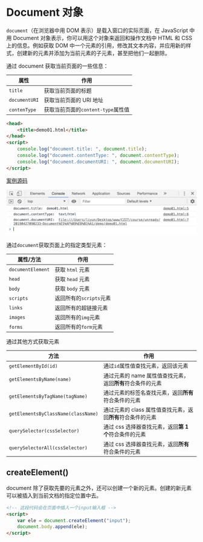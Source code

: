 # Document 对象

`document`（在浏览器中用 DOM 表示）是载入窗口的实际页面，在 JavaScript 中用 Document 对象表示，你可以用这个对象来返回和操作文档中 HTML 和 CSS 上的信息。例如获取 DOM 中一个元素的引用，修改其文本内容，并应用新的样式，创建新的元素并添加为当前元素的子元素，甚至把他们一起删除。

通过 document 获取当前页面的一些信息：

| 属性          | 作用                               |
| ------------- | ---------------------------------- |
| `title`       | 获取当前页面的标题                 |
| `documentURI` | 获取当前页面的 URI 地址            |
| `contenType`  | 获取当前页面的`content-type`属性值 |

```html
<head>
    <title>demo01.html</title>
</head>
<script>
    console.log("document.title: ", document.title);
    console.log("document.contentType: ", document.contentType);
    console.log("document.documentURI: ", document.documentURI);
</script>
```

[案例源码](./demo/dem01.html)

![](./images/01.png)

通过`document`获取页面上的指定类型元素：

| 属性/方法         | 作用                    |
| ----------------- | ----------------------- |
| `documentElement` | 获取 `html` 元素        |
| `head`            | 获取 `head` 元素        |
| `body`            | 获取 `body` 元素        |
| `scripts`         | 返回所有的`scripts`元素 |
| `links`           | 返回所有的超链接元素    |
| `images`          | 返回所有的`img`元素     |
| `forms`           | 返回所有的`form`元素    |

通过其他方式获取元素

| 方法                                | 作用                                                        |
| ----------------------------------- | ----------------------------------------------------------- |
| `getElementById(id)`                | 通过`id`属性值查找元素，返回该元素                          |
| `getElementsByName(name)`           | 通过元素的 name 属性值查找元素，返回**所有**符合条件的元素  |
| `getElementsByTagName(tagName)`     | 通过元素的标签名查找元素，返回**所有**符合条件的元素        |
| `getElementsByClassName(className)` | 通过元素的 class 属性值查找元素，返回**所有**符合条件的元素 |
| `querySelector(cssSelector)`        | 通过 css 选择器查找元素，返回**第 1 个**符合条件的元素      |
| `querySelectorAll(cssSelector)`     | 通过 css 选择器查找元素，返回**所有**符合条件的元素         |

## createElement()

document 除了获取先要的元素之外，还可以创建一个新的元素。创建的新元素可以被插入到当前文档的指定位置中去。

```html
<!-- 这段代码会在页面中插入一个input输入框 -->
<script>
    var ele = document.createElement("input");
    document.body.append(ele);
</script>
```
